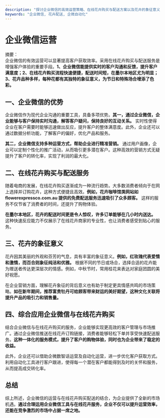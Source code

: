 ```yaml
---
description: "探讨企业微信的高效运营策略、在线花卉购买与配送方案以及花卉的象征意义，提升企业客户获取能力."
keywords: "企业微信, 花卉配送, 企微自动化"
---
```

# 企业微信运营

摘要：  
企业微信的有效运营可以显著提高客户获取效率。采用在线花卉购买与配送服务是增强客户体验的重要手段。**1、企业微信能提供实时的客户沟通和反馈，提升客户满意度；2、在线花卉购买流程快速便捷，配送时间短，在墨尔本地区尤为明显；3、花卉品种多样，每种花都有其独特的象征意义，为节日和特殊场合增添了色彩。**

## 一、企业微信的优势

企业微信作为现代企业沟通的重要工具，具备多项优势。**其一，通过企业微信，企业能够与客户保持实时沟通，解答客户疑问，保持良好的互动关系。** 实时性使得企业在客户需要时能够迅速做出反应，提升客户的整体满意度。此外，企业还可以通过数据分析功能，了解客户的偏好，优化产品和服务。

**其二，企业微信支持多种运营方式，帮助企业进行精准营销。** 通过用户画像，企业可以定制个性化的推广活动，从而吸引更多潜在客户。这种高效的营销方式无疑提升了客户的转化率，实现了利润的最大化。

## 二、在线花卉购买与配送服务

随着电商的发展，在线花卉购买逐渐成为一种流行趋势。大多数消费者倾向于在网上选择并订购花卉，这种方式便捷且高效。**例如，花卉咖啡馆类网站如 flowerexpressco.com.au 提供的免费配送服务迅速吸引了众多顾客。** 这样的服务不仅节省了消费者的时间，还提升了购物体验。

**在墨尔本地区，花卉的配送时间更是令人惊叹，许多订单能够在几小时内送达。** 这种快速反应能力不仅展示了在线花卉商家的专业性，也让消费者感受到贴心的服务。

## 三、花卉的象征意义

花卉因其美丽的外观和芬芳的气息，具有丰富的象征意义。**例如，红玫瑰代表爱情和激情，而百合则象征纯洁和优雅。** 根据不同的节日或场合，选择合适的花卉能为赠送者传达更深层次的情感。例如，中秋节时，常用桂花来表达对家庭团圆的美好祝愿。

在企业营销方面，理解花卉象征的背后意义也有助于制定更具情感共鸣的市场策略。**如在新年期间，推荐富贵牡丹可给顾客带来财运的美好期望，这种文化关联将提升产品的吸引力和销售量。**

## 四、综合应用企业微信与在线花卉购买

结合企业微信与在线花卉购买的服务，企业能够实现更高效的客户管理与市场推广。通过企业微信推送在线花卉订购链接，消费者能够轻松下单并享受快速配送服务。**这种一体化的服务模式，提升了客户的购物体验，同时也为企业带来了稳定的收益。**

此外，企业还可以借助企微数智话运营及自动化运营，进一步优化客户获取方式。利用自动化工具进行客户跟进，使得每一个潜在客户都能得到及时的关怀和服务，从而提高成交转化率。

## 总结

综上所述，企业微信的运营与在线花卉购买配送的结合，为企业提供了全新的市场机遇。**通过合理运用企业微信工具与在线花卉服务，企业不仅可以提升运营效率，还能在竞争激烈的市场中占据一席之地。**
